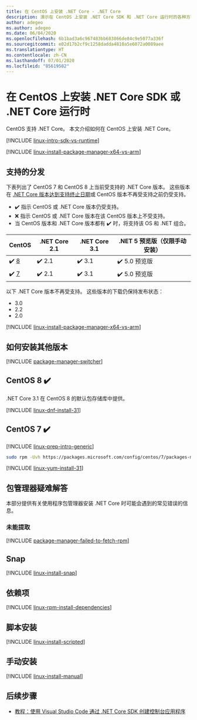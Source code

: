 ```yaml
---
title: 在 CentOS 上安装 .NET Core - .NET Core
description: 演示在 CentOS 上安装 .NET Core SDK 和 .NET Core 运行时的各种方式。
author: adegeo
ms.author: adegeo
ms.date: 06/04/2020
ms.openlocfilehash: 6b1bad3a6c967483bb683866de84c9e5077a336f
ms.sourcegitcommit: e02d17b2cf9c1258dadda4810a5e6072a0089aee
ms.translationtype: HT
ms.contentlocale: zh-CN
ms.lasthandoff: 07/01/2020
ms.locfileid: "85619502"
---
```

# <a name="install-net-core-sdk-or-net-core-runtime-on-centos"></a>在 CentOS 上安装 .NET Core SDK 或 .NET Core 运行时

CentOS 支持 .NET Core。 本文介绍如何在 CentOS 上安装 .NET Core。

[!INCLUDE [linux-intro-sdk-vs-runtime](includes/linux-intro-sdk-vs-runtime.md)]

[!INCLUDE [linux-install-package-manager-x64-vs-arm](includes/linux-install-package-manager-x64-vs-arm.md)]

## <a name="supported-distributions"></a>支持的分发

下表列出了 CentOS 7 和 CentOS 8 上当前受支持的 .NET Core 版本。 这些版本在 [.NET Core 版本达到支持终止日期](https://dotnet.microsoft.com/platform/support/policy/dotnet-core)或 CentOS 版本不再受支持之前仍受支持。

- ✔️ 指示 CentOS 或 .NET Core 版本仍受支持。
- ❌ 指示 CentOS 或 .NET Core 版本在该 CentOS 版本上不受支持。
- 当 CentOS 版本和 .NET Core 版本都有 ✔️ 时，将支持该 OS 和 .NET 组合。

| CentOS                   | .NET Core 2.1 | .NET Core 3.1 | .NET 5 预览版（仅限手动安装） |
|--------------------------|---------------|---------------|----------------|
| ✔️ [8](#centos-8-) | ✔️ 2.1        | ✔️ 3.1        | ✔️ 5.0 预览版 |
| ✔️ [7](#centos-7-) | ✔️ 2.1        | ✔️ 3.1        | ✔️ 5.0 预览版 |

以下 .NET Core 版本不再受支持。 这些版本的下载仍保持发布状态：

- 3.0
- 2.2
- 2.0

[!INCLUDE [linux-install-package-manager-x64-vs-arm](includes/linux-install-package-manager-x64-vs-arm.md)]

## <a name="how-to-install-other-versions"></a>如何安装其他版本

[!INCLUDE [package-manager-switcher](./includes/package-manager-heading-hack-pkgname.md)]

## <a name="centos-8-"></a>CentOS 8 ✔️

.NET Core 3.1 在 CentOS 8 的默认包存储库中提供。

[!INCLUDE [linux-dnf-install-31](includes/linux-install-31-dnf.md)]

## <a name="centos-7-"></a>CentOS 7 ✔️

[!INCLUDE [linux-prep-intro-generic](includes/linux-prep-intro-generic.md)]

```bash
sudo rpm -Uvh https://packages.microsoft.com/config/centos/7/packages-microsoft-prod.rpm
```

[!INCLUDE [linux-yum-install-31](includes/linux-install-31-yum.md)]

## <a name="troubleshoot-the-package-manager"></a>包管理器疑难解答

本部分提供有关使用程序包管理器安装 .NET Core 时可能会遇到的常见错误的信息。

### <a name="failed-to-fetch"></a>未能提取

[!INCLUDE [package-manager-failed-to-fetch-rpm](includes/package-manager-failed-to-fetch-rpm.md)]

## <a name="snap"></a>Snap

[!INCLUDE [linux-install-snap](includes/linux-install-snap.md)]

## <a name="dependencies"></a>依赖项

[!INCLUDE [linux-rpm-install-dependencies](includes/linux-rpm-install-dependencies.md)]

## <a name="scripted-install"></a>脚本安装

[!INCLUDE [linux-install-scripted](includes/linux-install-scripted.md)]

## <a name="manual-install"></a>手动安装

[!INCLUDE [linux-install-manual](includes/linux-install-manual.md)]

## <a name="next-steps"></a>后续步骤

- [教程：使用 Visual Studio Code 通过 .NET Core SDK 创建控制台应用程序](../tutorials/with-visual-studio-code.md)
